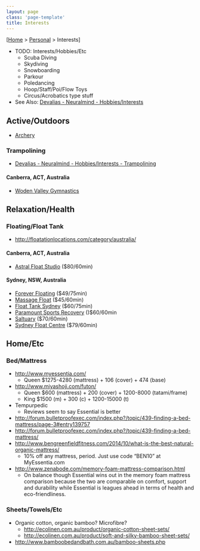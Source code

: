 ```yaml
---
layout: page
class: 'page-template'
title: Interests
---
```


[[Home](/) > [Personal](/personal/) > Interests]

* TODO: Interests/Hobbies/Etc
  * Scuba Diving
  * Skydiving
  * Snowboarding
  * Parkour
  * Poledancing
  * Hoop/Staff/Poi/Flow Toys
  * Circus/Acrobatics type stuff
* See Also: [Devalias - Neuralmind - Hobbies/Interests](https://alias1.github.io/devalias-neuralmind/#!hobbies-interests/hobbies-interests.md)

## Active/Outdoors

* [Archery](archery/)

### Trampolining

* [Devalias - Neuralmind - Hobbies/Interests - Trampolining](https://alias1.github.io/devalias-neuralmind/#!hobbies-interests/hobbies-interests.md#Trampolining)

#### Canberra, ACT, Australia

* [Woden Valley Gymnastics](http://wodenvalley.gymnastics.org.au/content.aspx?file=68554|39628j)

## Relaxation/Health

### Floating/Float Tank

* http://floatationlocations.com/category/australia/

#### Canberra, ACT, Australia

* [Astral Float Studio](http://astralfloatstudio.com.au/) ($80/60min)

#### Sydney, NSW, Australia

* [Forever Floating](http://www.foreverfloating.com/) ($49/75min)
* [Massage Float](http://www.massagefloat.com.au/) ($45/60min)
* [Float Tank Sydney](http://www.floattanksydney.com.au/) ($60/75min)
* [Paramount Sports Recovery](http://paramountsportsrecovery.com.au/floatation-tank-sydney/) ()$60/60min
* [Saltuary](http://saltuary.com.au/our-therapies/float-therapy/) ($70/60min)
* [Sydney Float Centre](http://www.sydneyfloatcentre.com.au/) ($79/60min)

## Home/Etc

### Bed/Mattress

* http://www.myessentia.com/
  * Queen $1275-4280 (mattress) + 106 (cover) + 474 (base)
* http://www.miyashoji.com/futon/
  * Queen $600 (mattress) + 200 (cover) + 1200-8000 (tatami/frame)
  * King $1500 (m) + 300 (c) + 1200-15000 (t)
* Tempurpedic
  * Reviews seem to say Essential is better
* http://forum.bulletproofexec.com/index.php?/topic/439-finding-a-bed-mattress/page-3#entry139757
* http://forum.bulletproofexec.com/index.php?/topic/439-finding-a-bed-mattress/
* http://www.bengreenfieldfitness.com/2014/10/what-is-the-best-natural-organic-mattress/
  * 10% off any mattress, period. Just use code “BEN10” at MyEssentia.com
* http://www.zenabode.com/memory-foam-mattress-comparison.html
  * On balance though Essential wins out in the memory foam mattress comparison because the two are comparable on comfort, support and durability while Essential is leagues ahead in terms of health and eco-friendliness.

### Sheets/Towels/Etc

* Organic cotton, organic bamboo? Microfibre?
  * http://ecolinen.com.au/product/organic-cotton-sheet-sets/
  * http://ecolinen.com.au/product/soft-and-silky-bamboo-sheet-sets/
* http://www.bamboobedandbath.com.au/bamboo-sheets.php

